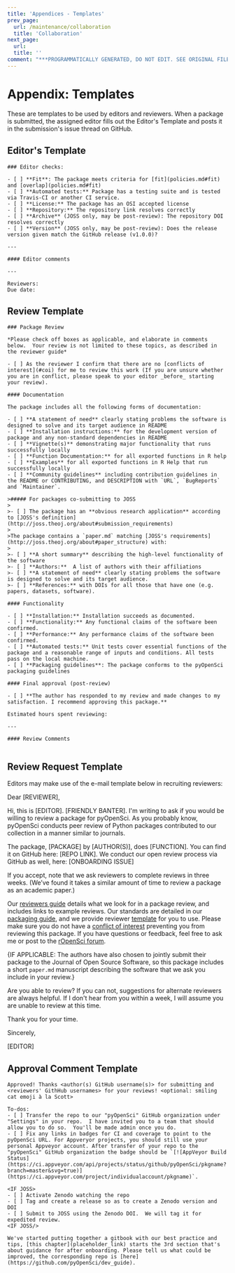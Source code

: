 ```yaml
---
title: 'Appendices - Templates'
prev_page:
  url: /maintenance/collaboration
  title: 'Collaboration'
next_page:
  url: 
  title: ''
comment: "***PROGRAMMATICALLY GENERATED, DO NOT EDIT. SEE ORIGINAL FILES IN /content***"
---
```

# Appendix: Templates

These are templates to be used by editors and reviewers. When a package is submitted, the assigned editor fills out the Editor's Template and posts it in the submission's issue thread on GitHub.

## Editor's Template
```
### Editor checks:

- [ ] **Fit**: The package meets criteria for [fit](policies.md#fit) and [overlap](policies.md#fit)
- [ ] **Automated tests:** Package has a testing suite and is tested via Travis-CI or another CI service.
- [ ] **License:** The package has an OSI accepted license
- [ ] **Repository:** The repository link resolves correctly
- [ ] **Archive** (JOSS only, may be post-review): The repository DOI resolves correctly
- [ ] **Version** (JOSS only, may be post-review): Does the release version given match the GitHub release (v1.0.0)?

---

#### Editor comments

---

Reviewers:
Due date:
```


## Review Template
```
### Package Review

*Please check off boxes as applicable, and elaborate in comments below.  Your review is not limited to these topics, as described in the reviewer guide*

- [ ] As the reviewer I confirm that there are no [conflicts of interest](#coi) for me to review this work (If you are unsure whether you are in conflict, please speak to your editor _before_ starting your review).

#### Documentation

The package includes all the following forms of documentation:

- [ ] **A statement of need** clearly stating problems the software is designed to solve and its target audience in README
- [ ] **Installation instructions:** for the development version of package and any non-standard dependencies in README
- [ ] **Vignette(s)** demonstrating major functionality that runs successfully locally
- [ ] **Function Documentation:** for all exported functions in R help
- [ ] **Examples** for all exported functions in R Help that run successfully locally
- [ ] **Community guidelines** including contribution guidelines in the README or CONTRIBUTING, and DESCRIPTION with `URL`, `BugReports` and `Maintainer`.

>##### For packages co-submitting to JOSS
>
>- [ ] The package has an **obvious research application** according to [JOSS's definition](http://joss.theoj.org/about#submission_requirements)
>
>The package contains a `paper.md` matching [JOSS's requirements](http://joss.theoj.org/about#paper_structure) with:
>
>- [ ] **A short summary** describing the high-level functionality of the software
>- [ ] **Authors:**  A list of authors with their affiliations
>- [ ] **A statement of need** clearly stating problems the software is designed to solve and its target audience.
>- [ ] **References:** with DOIs for all those that have one (e.g. papers, datasets, software).

#### Functionality

- [ ] **Installation:** Installation succeeds as documented.
- [ ] **Functionality:** Any functional claims of the software been confirmed.
- [ ] **Performance:** Any performance claims of the software been confirmed.
- [ ] **Automated tests:** Unit tests cover essential functions of the package and a reasonable range of inputs and conditions. All tests pass on the local machine.
- [ ] **Packaging guidelines**: The package conforms to the pyOpenSci packaging guidelines

#### Final approval (post-review)

- [ ] **The author has responded to my review and made changes to my satisfaction. I recommend approving this package.**

Estimated hours spent reviewing:

---

#### Review Comments


```

## Review Request Template

Editors may make use of the e-mail template below in recruiting reviewers:

Dear [REVIEWER],

Hi, this is [EDITOR]. [FRIENDLY BANTER]. I'm writing to ask if you would be willing to review a package for pyOpenSci. As you probably know, pyOpenSci conducts peer review of Python packages contributed to our collection in a manner similar to journals.

The package, [PACKAGE] by [AUTHOR(S)], does [FUNCTION]. You can find it on GitHub here: [REPO LINK]. We conduct our open review process via GitHub as well, here: [ONBOARDING ISSUE]

If you accept, note that we ask reviewers to complete reviews in three weeks. (We’ve found it takes a similar amount of time to review a package as an academic paper.)

Our [reviewers guide] details what we look for in a package review, and includes links to example reviews. Our standards are detailed in our [packaging guide], and we provide reviewer [template] for you to use. Please make sure you do not have a [conflict of interest](placeholder_link) preventing you from reviewing this package. If you have questions or feedback, feel free to ask me or post to the [rOpenSci forum].

{IF APPLICABLE: The authors have also chosen to jointly submit their package to the Journal of Open Source Software, so this package includes a short `paper.md` manuscript describing the software that we ask you include in your review.}

Are you able to review? If you can not, suggestions for alternate reviewers are always helpful. If I don't hear from you within a week, I will assume you are unable to
review at this time.

Thank you for your time.

Sincerely,

[EDITOR]

[reviewers guide]: https://ropensci.github.io/dev_guide/reviewerguide.html
[packaging guide]: https://ropensci.github.io/dev_guide/building.html
[template]: https://ropensci.github.io/dev_guide/reviewtemplate.html
[rOpenSci forum]: https://discuss.ropensci.org/


## Approval Comment Template
```
Approved! Thanks <author(s) GitHub username(s)> for submitting and <reviewers' GithHub usernames> for your reviews! <optional: smiling cat emoji à la Scott>

To-dos:
- [ ] Transfer the repo to our "pyOpenSci" GitHub organization under "Settings" in your repo.  I have invited you to a team that should allow you to do so.  You'll be made admin once you do.
- [ ] Fix any links in badges for CI and coverage to point to the pyOpenSci URL. For Appveryor projects, you should still use your personal Appveyor account. After transfer of your repo to the "pyOpenSci" GitHub organization the badge should be `[![AppVeyor Build Status](https://ci.appveyor.com/api/projects/status/github/pyOpenSci/pkgname?branch=master&svg=true)](https://ci.appveyor.com/project/individualaccount/pkgname)`.

<IF JOSS>
- [ ] Activate Zenodo watching the repo
- [ ] Tag and create a release so as to create a Zenodo version and DOI
- [ ] Submit to JOSS using the Zenodo DOI.  We will tag it for expedited review.
<IF JOSS/>

We've started putting together a gitbook with our best practice and tips, [this chapter](placeholder_link) starts the 3rd section that's about guidance for after onboarding. Please tell us what could be improved, the corresponding repo is [here](https://github.com/pyOpenSci/dev_guide).
```
